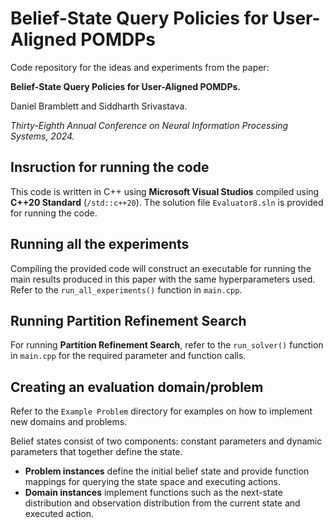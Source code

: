 # Belief-State Query Policies for User-Aligned POMDPs

Code repository for the ideas and experiments from the paper:

**Belief-State Query Policies for User-Aligned POMDPs.**

Daniel Bramblett and Siddharth Srivastava.

*Thirty-Eighth Annual Conference on Neural Information Processing Systems, 2024.*

## Insruction for running the code

This code is written in C++ using **Microsoft Visual Studios** compiled using **C++20 Standard** (`/std::c++20`). The solution file `Evaluator8.sln` is provided for running the code.

## Running all the experiments

Compiling the provided code will construct an executable for running the main results produced in this paper with the same hyperparameters used.  Refer to the `run_all_experiments()` function in `main.cpp`.

## Running Partition Refinement Search

For running **Partition Refinement Search**, refer to the `run_solver()` function in `main.cpp` for the required parameter and function calls.

## Creating an evaluation domain/problem

Refer to the `Example Problem` directory for examples on how to implement new domains and problems. 

Belief states consist of two components: constant parameters and dynamic parameters that together define the state.
- **Problem instances** define the initial belief state and provide function mappings for querying the state space and executing actions.
- **Domain instances** implement functions such as the next-state distribution and observation distribution from the current state and executed action.
